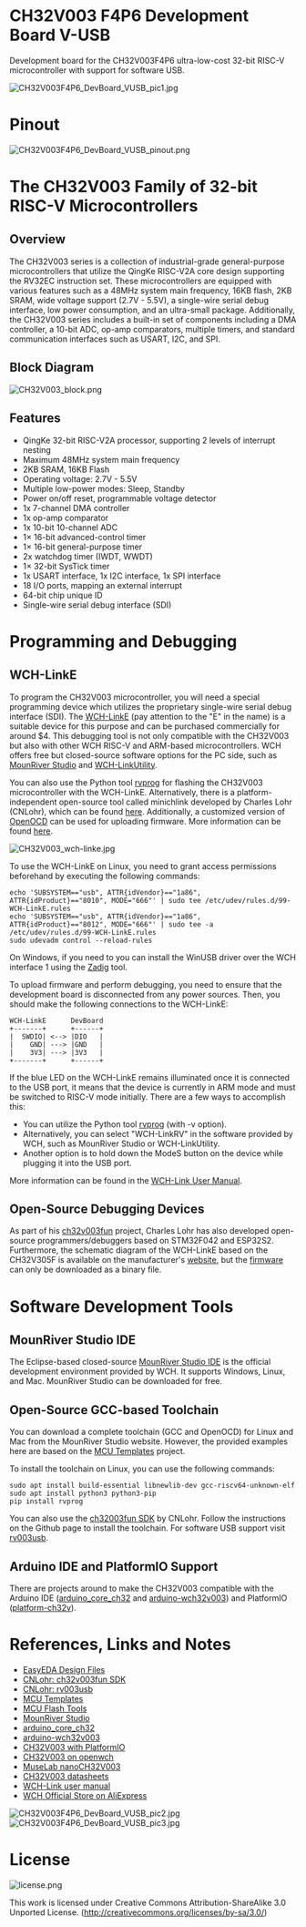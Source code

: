 # CH32V003 F4P6 Development Board V-USB
Development board for the CH32V003F4P6 ultra-low-cost 32-bit RISC-V microcontroller with support for software USB.

![CH32V003F4P6_DevBoard_VUSB_pic1.jpg](https://raw.githubusercontent.com/wagiminator/Development-Boards/main/CH32V003F4P6_DevBoard_VUSB/documentation/CH32V003F4P6_DevBoard_VUSB_pic1.jpg)

# Pinout
![CH32V003F4P6_DevBoard_VUSB_pinout.png](https://raw.githubusercontent.com/wagiminator/Development-Boards/main/CH32V003F4P6_DevBoard_VUSB/documentation/CH32V003F4P6_DevBoard_VUSB_pinout.png)

# The CH32V003 Family of 32-bit RISC-V Microcontrollers
## Overview
The CH32V003 series is a collection of industrial-grade general-purpose microcontrollers that utilize the QingKe RISC-V2A core design supporting the RV32EC instruction set. These microcontrollers are equipped with various features such as a 48MHz system main frequency, 16KB flash, 2KB SRAM, wide voltage support (2.7V - 5.5V), a single-wire serial debug interface, low power consumption, and an ultra-small package. Additionally, the CH32V003 series includes a built-in set of components including a DMA controller, a 10-bit ADC, op-amp comparators, multiple timers, and standard communication interfaces such as USART, I2C, and SPI.

## Block Diagram
![CH32V003_block.png](https://raw.githubusercontent.com/wagiminator/Development-Boards/main/CH32V003F4P6_DevBoard/documentation/CH32V003_block.png)

## Features
- QingKe 32-bit RISC-V2A processor, supporting 2 levels of interrupt nesting
- Maximum 48MHz system main frequency
- 2KB SRAM, 16KB Flash
- Operating voltage: 2.7V - 5.5V
- Multiple low-power modes: Sleep, Standby
- Power on/off reset, programmable voltage detector
- 1x 7-channel DMA controller
- 1x op-amp comparator
- 1x 10-bit 10-channel ADC
- 1× 16-bit advanced-control timer
- 1× 16-bit general-purpose timer
- 2x watchdog timer (IWDT, WWDT)
- 1× 32-bit SysTick timer
- 1x USART interface, 1x I2C interface, 1x SPI interface
- 18 I/O ports, mapping an external interrupt
- 64-bit chip unique ID
- Single-wire serial debug interface (SDI)

# Programming and Debugging
## WCH-LinkE
To program the CH32V003 microcontroller, you will need a special programming device which utilizes the proprietary single-wire serial debug interface (SDI). The [WCH-LinkE](http://www.wch-ic.com/products/WCH-Link.html) (pay attention to the "E" in the name) is a suitable device for this purpose and can be purchased commercially for around $4. This debugging tool is not only compatible with the CH32V003 but also with other WCH RISC-V and ARM-based microcontrollers. WCH offers free but closed-source software options for the PC side, such as [MounRiver Studio](http://www.mounriver.com/) and [WCH-LinkUtility](https://www.wch.cn/downloads/WCH-LinkUtility_ZIP.html).

You can also use the Python tool [rvprog](https://pypi.org/project/rvprog/) for flashing the CH32V003 microcontroller with the WCH-LinkE. Alternatively, there is a platform-independent open-source tool called minichlink developed by Charles Lohr (CNLohr), which can be found [here](https://github.com/cnlohr/ch32v003fun/tree/master/minichlink). Additionally, a customized version of [OpenOCD](https://github.com/karlp/openocd-hacks) can be used for uploading firmware. More information can be found [here](https://github.com/wuxx/nanoCH32V003).

![CH32V003_wch-linke.jpg](https://raw.githubusercontent.com/wagiminator/Development-Boards/main/CH32V003F4P6_DevBoard/documentation/CH32V003_wch-linke.jpg)

To use the WCH-LinkE on Linux, you need to grant access permissions beforehand by executing the following commands:
```
echo 'SUBSYSTEM=="usb", ATTR{idVendor}=="1a86", ATTR{idProduct}=="8010", MODE="666"' | sudo tee /etc/udev/rules.d/99-WCH-LinkE.rules
echo 'SUBSYSTEM=="usb", ATTR{idVendor}=="1a86", ATTR{idProduct}=="8012", MODE="666"' | sudo tee -a /etc/udev/rules.d/99-WCH-LinkE.rules
sudo udevadm control --reload-rules
```

On Windows, if you need to you can install the WinUSB driver over the WCH interface 1 using the [Zadig](https://zadig.akeo.ie/) tool.

To upload firmware and perform debugging, you need to ensure that the development board is disconnected from any power sources. Then, you should make the following connections to the WCH-LinkE:

```
WCH-LinkE      DevBoard
+-------+      +------+
|  SWDIO| <--> |DIO   |
|    GND| ---> |GND   |
|    3V3| ---> |3V3   |
+-------+      +------+
```

If the blue LED on the WCH-LinkE remains illuminated once it is connected to the USB port, it means that the device is currently in ARM mode and must be switched to RISC-V mode initially. There are a few ways to accomplish this:
- You can utilize the Python tool [rvprog](https://pypi.org/project/rvprog/) (with -v option).
- Alternatively, you can select "WCH-LinkRV" in the software provided by WCH, such as MounRiver Studio or WCH-LinkUtility.
- Another option is to hold down the ModeS button on the device while plugging it into the USB port.

More information can be found in the [WCH-Link User Manual](http://www.wch-ic.com/downloads/WCH-LinkUserManual_PDF.html).

## Open-Source Debugging Devices
As part of his [ch32v003fun](https://github.com/cnlohr/ch32v003fun) project, Charles Lohr has also developed open-source programmers/debuggers based on STM32F042 and ESP32S2. Furthermore, the schematic diagram of the WCH-LinkE based on the CH32V305F is available on the manufacturer's [website](https://www.wch.cn/products/WCH-Link.html), but the [firmware](https://github.com/openwch/ch32v003) can only be downloaded as a binary file.

# Software Development Tools
## MounRiver Studio IDE
The Eclipse-based closed-source [MounRiver Studio IDE](http://www.mounriver.com/) is the official development environment provided by WCH. It supports Windows, Linux, and Mac. MounRiver Studio can be downloaded for free.

## Open-Source GCC-based Toolchain
You can download a complete toolchain (GCC and OpenOCD) for Linux and Mac from the MounRiver Studio website. However, the provided examples here are based on the [MCU Templates](https://github.com/wagiminator/MCU-Templates) project.

To install the toolchain on Linux, you can use the following commands:

```
sudo apt install build-essential libnewlib-dev gcc-riscv64-unknown-elf
sudo apt install python3 python3-pip
pip install rvprog
```

You can also use the [ch32003fun SDK](https://github.com/cnlohr/ch32v003fun) by CNLohr. Follow the instructions on the Github page to install the toolchain. For software USB support visit [rv003usb](https://github.com/cnlohr/rv003usb).

## Arduino IDE and PlatformIO Support
There are projects around to make the CH32V003 compatible with the Arduino IDE ([arduino_core_ch32](https://github.com/openwch/arduino_core_ch32) and [arduino-wch32v003](https://github.com/AlexanderMandera/arduino-wch32v003)) and PlatformIO ([platform-ch32v](https://github.com/Community-PIO-CH32V/platform-ch32v)).

# References, Links and Notes
- [EasyEDA Design Files](https://oshwlab.com/wagiminator)
- [CNLohr: ch32v003fun SDK](https://github.com/cnlohr/ch32v003fun)
- [CNLohr: rv003usb](https://github.com/cnlohr/rv003usb)
- [MCU Templates](https://github.com/wagiminator/MCU-Templates)
- [MCU Flash Tools](https://github.com/wagiminator/MCU-Flash-Tools)
- [MounRiver Studio](http://www.mounriver.com/)
- [arduino_core_ch32](https://github.com/openwch/arduino_core_ch32)
- [arduino-wch32v003](https://github.com/AlexanderMandera/arduino-wch32v003)
- [CH32V003 with PlatformIO](https://github.com/Community-PIO-CH32V/platform-ch32v)
- [CH32V003 on openwch](https://github.com/openwch/ch32v003)
- [MuseLab nanoCH32V003](https://github.com/wuxx/nanoCH32V003)
- [CH32V003 datasheets](http://www.wch-ic.com/products/CH32V003.html)
- [WCH-Link user manual](http://www.wch-ic.com/downloads/WCH-LinkUserManual_PDF.html)
- [WCH Official Store on AliExpress](https://wchofficialstore.aliexpress.com)

![CH32V003F4P6_DevBoard_VUSB_pic2.jpg](https://raw.githubusercontent.com/wagiminator/Development-Boards/main/CH32V003F4P6_DevBoard_VUSB/documentation/CH32V003F4P6_DevBoard_VUSB_pic2.jpg)
![CH32V003F4P6_DevBoard_VUSB_pic3.jpg](https://raw.githubusercontent.com/wagiminator/Development-Boards/main/CH32V003F4P6_DevBoard_VUSB/documentation/CH32V003F4P6_DevBoard_VUSB_pic3.jpg)

# License

![license.png](https://i.creativecommons.org/l/by-sa/3.0/88x31.png)

This work is licensed under Creative Commons Attribution-ShareAlike 3.0 Unported License. 
(http://creativecommons.org/licenses/by-sa/3.0/)
